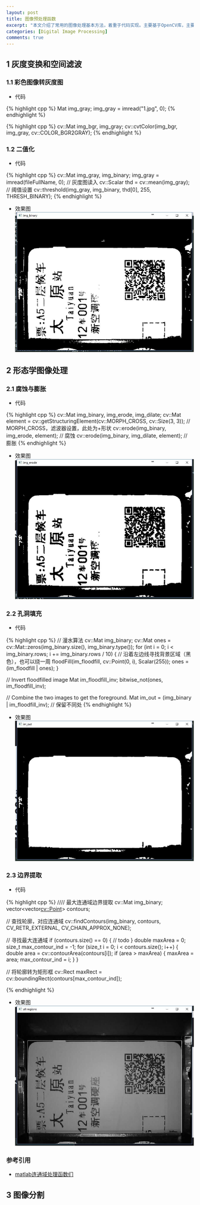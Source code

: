 ```yaml
---
layout: post
title: 图像预处理函数
excerpt: "本文介绍了常用的图像处理基本方法，着重于代码实现。主要基于OpenCV库，主要用C++和Matlab实现，函数功能分类参照《数字图像处理》。"
categories: [Digital Image Processing]
comments: true
---
```


## 1 灰度变换和空间滤波 
### 1.1 彩色图像转灰度图
* 代码 

{% highlight cpp %}
Mat img_gray;
img_gray = imread("1.jpg", 0);
{% endhighlight %}

{% highlight cpp %}
cv::Mat img_bgr, img_gray;
cv::cvtColor(img_bgr, img_gray, cv::COLOR_BGR2GRAY);
{% endhighlight %}


### 1.2 二值化
* 代码 

{% highlight cpp %}
cv::Mat img_gray, img_binary;
img_gray = imread(fileFullName, 0);		// 灰度图读入
cv::Scalar thd = cv::mean(img_gray);	// 阈值设置
cv::threshold(img_gray, img_binary, thd[0], 255, THRESH_BINARY);
{% endhighlight %}

* 效果图 
![img-binary](/img/201708-30-img-binary.jpg "img-binary")

## 2 形态学图像处理
### 2.1 腐蚀与膨胀
* 代码 

{% highlight cpp %}
cv::Mat img_binary, img_erode, img_dilate;
cv::Mat element = cv::getStructuringElement(cv::MORPH_CROSS, cv::Size(3, 3));	// MORPH_CROSS，滤波器设置，此处为+形状
cv::erode(img_binary, img_erode, element);	// 腐蚀
cv::erode(img_binary, img_dilate, element);	// 膨胀
{% endhighlight %}

* 效果图 
![img-erode](/img/201708-30-img-erode.jpg "img-erode")


### 2.2 孔洞填充 
* 代码 

{% highlight cpp %}
// 漫水算法
cv::Mat img_binary;
cv::Mat ones = cv::Mat::zeros(img_binary.size(), img_binary.type());
for (int i = 0; i < img_binary.rows; i += img_binary.rows / 10) {	// 沿着左边线寻找背景区域（黑色），也可以绕一周
  floodFill(im_floodfill, cv::Point(0, i), Scalar(255));
  ones = (im_floodfill | ones);
}

// Invert floodfilled image
Mat im_floodfill_inv;
bitwise_not(ones, im_floodfill_inv);

// Combine the two images to get the foreground.
Mat im_out = (img_binary | im_floodfill_inv);	// 保留不同处
{% endhighlight %}

* 效果图 
![img-hole-filling](/img/201708-30-img-hole-filling.jpg "img-hole-filling")


### 2.3 边界提取
* 代码 

{% highlight cpp %}
//// 最大连通域边界提取
cv::Mat img_binary;
vector<vector<cv::Point>> contours;

// 查找轮廓，对应连通域
cv::findContours(img_binary, contours, CV_RETR_EXTERNAL, CV_CHAIN_APPROX_NONE);

// 寻找最大连通域
if (contours.size() == 0) {
	// todo
}
double maxArea = 0;
size_t max_contour_ind = -1;
for (size_t i = 0; i < contours.size(); i++)
{
	double area = cv::contourArea(contours[i]);
	if (area > maxArea)
	{
	  maxArea = area;
	  max_contour_ind = i;
	}
}

// 将轮廓转为矩形框
cv::Rect maxRect = cv::boundingRect(contours[max_contour_ind]);
 
{% endhighlight %}

* 效果图 
![img-boundary](/img/201708-30-img-boundary.jpg "img-boundary")


### 参考引用 
* [matlab连通域处理函数们](http://blog.csdn.net/abcjennifer/article/details/6672468)  

## 3 图像分割


